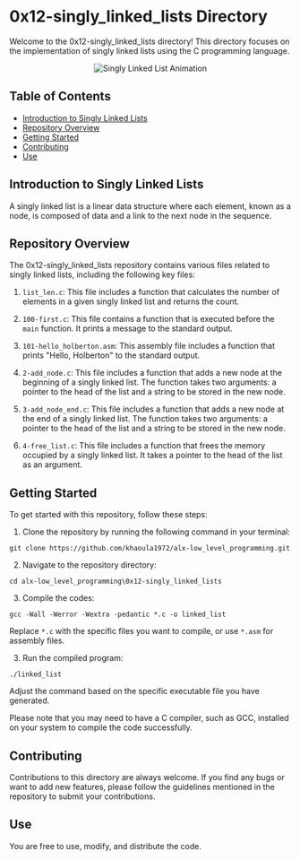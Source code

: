 # 0x12-singly_linked_lists Directory

Welcome to the 0x12-singly_linked_lists directory! This directory focuses on the implementation of singly linked lists using the C programming language.

<p align="center">
  <img src="https://prepinsta.com/wp-content/uploads/2020/07/Linked-Lists-in-java-meme.jpg" alt="Singly Linked List Animation">
</p>

## Table of Contents

- [Introduction to Singly Linked Lists](#introduction-to-singly-linked-lists)
- [Repository Overview](#repository-overview)
- [Getting Started](#getting-started)
- [Contributing](#contributing)
- [Use](#use)

## Introduction to Singly Linked Lists

A singly linked list is a linear data structure where each element, known as a node, is composed of data and a link to the next node in the sequence.

## Repository Overview

The 0x12-singly_linked_lists repository contains various files related to singly linked lists, including the following key files:

1. `list_len.c`: This file includes a function that calculates the number of elements in a given singly linked list and returns the count.

2. `100-first.c`: This file contains a function that is executed before the `main` function. It prints a message to the standard output.

3. `101-hello_holberton.asm`: This assembly file includes a function that prints "Hello, Holberton" to the standard output.

4. `2-add_node.c`: This file includes a function that adds a new node at the beginning of a singly linked list. The function takes two arguments: a pointer to the head of the list and a string to be stored in the new node.

5. `3-add_node_end.c`: This file includes a function that adds a new node at the end of a singly linked list. The function takes two arguments: a pointer to the head of the list and a string to be stored in the new node.

6. `4-free_list.c`: This file includes a function that frees the memory occupied by a singly linked list. It takes a pointer to the head of the list as an argument.

## Getting Started

To get started with this repository, follow these steps:

1. Clone the repository by running the following command in your terminal:
```   
git clone https://github.com/khaoula1972/alx-low_level_programming.git
``` 
2. Navigate to the repository directory:
```
cd alx-low_level_programming\0x12-singly_linked_lists
```
3. Compile the codes:
``` 
gcc -Wall -Werror -Wextra -pedantic *.c -o linked_list
``` 
Replace `*.c` with the specific files you want to compile, or use `*.asm` for assembly files.

3. Run the compiled program:
``` 
./linked_list
``` 
Adjust the command based on the specific executable file you have generated.

Please note that you may need to have a C compiler, such as GCC, installed on your system to compile the code successfully.

## Contributing

Contributions to this directory are always welcome. If you find any bugs or want to add new features, please follow the guidelines mentioned in the repository to submit your contributions.

## Use

You are free to use, modify, and distribute the code.
